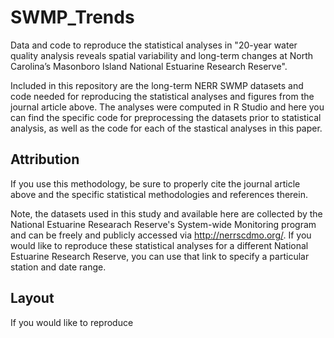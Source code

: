 # SWMP_Trends
Data and code to reproduce the statistical analyses in "20-year water quality analysis reveals spatial variability and long-term changes at North Carolina’s Masonboro Island National Estuarine Research Reserve". 

Included in this repository are the long-term NERR SWMP datasets and code needed for reproducing the statistical analyses and figures from the journal article above. The analyses were computed in R Studio and here you can find the specific code for preprocessing the datasets prior to statistical analysis, as well as the code for each of the stastical analyses in this paper. 

## Attribution
If you use this methodology, be sure to properly cite the journal article above and the specific statistical methodologies and references therein. 

Note, the datasets used in this study and available here are collected by the National Estuarine Researach Reserve's System-wide Monitoring program and can be freely and publicly accessed via http://nerrscdmo.org/. If you would like to reproduce these statistical analyses for a different National Estuarine Research Reserve, you can use that link to specify a particular station and date range. 

## Layout

If you would like to reproduce 
